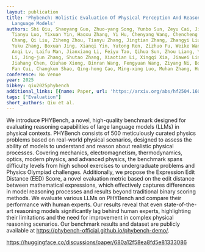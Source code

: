 ```yaml
---
layout: publication
title: 'Phybench: Holistic Evaluation Of Physical Perception And Reasoning In Large
  Language Models'
authors: Shi Qiu, Shaoyang Guo, Zhuo-yang Song, Yunbo Sun, Zeyu Cai, Jiashen Wei,
  Tianyu Luo, Yixuan Yin, Haoxu Zhang, Yi Hu, Chenyang Wang, Chencheng Tang, Haoling
  Chang, Qi Liu, Ziheng Zhou, Tianyu Zhang, Jingtian Zhang, Zhangyi Liu, Minghao Li,
  Yuku Zhang, Boxuan Jing, Xianqi Yin, Yutong Ren, Zizhuo Fu, Weike Wang, Xudong Tian,
  Anqi Lv, Laifu Man, Jianxiang Li, Feiyu Tao, Qihua Sun, Zhou Liang, Yushu Mu, Zhongxuan
  Li, Jing-jun Zhang, Shutao Zhang, Xiaotian Li, Xingqi Xia, Jiawei Lin, Zheyu Shen,
  Jiahang Chen, Qiuhao Xiong, Binran Wang, Fengyuan Wang, Ziyang Ni, Bohan Zhang,
  Fan Cui, Changkun Shao, Qing-hong Cao, Ming-xing Luo, Muhan Zhang, Hua Xing Zhu
conference: No Venue
year: 2025
bibkey: qiu2025phybench
additional_links: [{name: Paper, url: 'https://arxiv.org/abs/hf2504.16074'}]
tags: ["Evaluation"]
short_authors: Qiu et al.
---
```

We introduce PHYBench, a novel, high-quality benchmark designed for evaluating reasoning capabilities of large language models (LLMs) in physical contexts. PHYBench consists of 500 meticulously curated physics problems based on real-world physical scenarios, designed to assess the ability of models to understand and reason about realistic physical processes. Covering mechanics, electromagnetism, thermodynamics, optics, modern physics, and advanced physics, the benchmark spans difficulty levels from high school exercises to undergraduate problems and Physics Olympiad challenges. Additionally, we propose the Expression Edit Distance (EED) Score, a novel evaluation metric based on the edit distance between mathematical expressions, which effectively captures differences in model reasoning processes and results beyond traditional binary scoring methods. We evaluate various LLMs on PHYBench and compare their performance with human experts. Our results reveal that even state-of-the-art reasoning models significantly lag behind human experts, highlighting their limitations and the need for improvement in complex physical reasoning scenarios. Our benchmark results and dataset are publicly available at https://phybench-official.github.io/phybench-demo/.

https://huggingface.co/discussions/paper/680a12f58ea8fd5e81333086